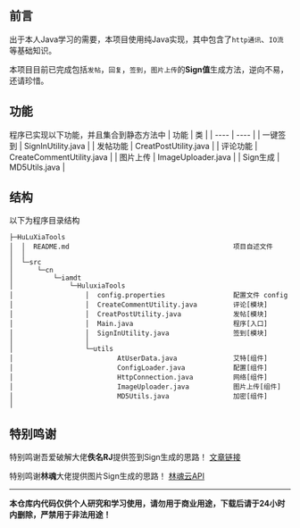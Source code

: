 ## 前言
出于本人Java学习的需要，本项目使用纯Java实现，其中包含了`http通讯`、`IO流`等基础知识。

本项目目前已完成包括`发帖`，`回复`，`签到`，`图片上传`的**Sign值**生成方法，逆向不易，还请珍惜。

## 功能
程序已实现以下功能，并且集合到静态方法中
|  功能   | 类  |
|  ----  | ----  |
| 一键签到  | SignInUtility.java |
| 发帖功能  | CreatPostUtility.java |
| 评论功能  | CreateCommentUtility.java |
| 图片上传  | ImageUploader.java |
| Sign生成  | MD5Utils.java |

## 结构
以下为程序目录结构
```
├─HuLuXiaTools
│  │  README.md                                         项目自述文件
│  │                              
│  └─src
│      └─cn
│          └─iamdt
│              └─HuluxiaTools
│                  │  config.properties                 配置文件 config
│                  │  CreateCommentUtility.java         评论[模块]
│                  │  CreatPostUtility.java             发帖[模块]
│                  │  Main.java                         程序[入口]
│                  │  SignInUtility.java                签到[模块]
│                  │  
│                  └─utils
│                          AtUserData.java              艾特[组件]
│                          ConfigLoader.java            配置[组件]
│                          HttpConnection.java          网络[组件]
│                          ImageUploader.java           图片上传[组件]
│                          MD5Utils.java                加密[组件]
│
```
## 特别鸣谢
特别鸣谢吾爱破解大佬**佚名RJ**提供签到Sign生成的思路！ [文章链接](https://www.52pojie.cn/thread-1784167-1-1.html)

特别鸣谢**林魂**大佬提供图片Sign生成的思路！ [林魂云API](https://api.linhun.vip/doc/hlximg.html#)


***
**本仓库内代码仅供个人研究和学习使用，请勿用于商业用途，下载后请于24小时内删除，严禁用于非法用途！**
